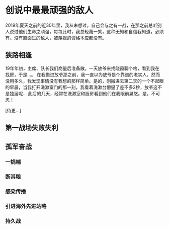 # 创说中最最顽强的敌人

2019年夏天之前的近30年里，我从未想过，自己会与之有一战，在那之前总听别人说过他们生命之顽强，每每此时，我总轻蔑一笑，这种无知和自信我知道，必须有。没有直面过的敌人，被蔑视的资格本应都没有。

## 狭路相逢

19年年初，主席、队长我们商量后准备散。一天放爷来找晓霞聊个啥，看到我在找房，于是...。
在我搬进放爷那之前，我一直以为放爷是个靠谱的老实人，然而没用多久，我发现事情没有我想的那样简单。是的，刚搬进去第二天的一个不起眼的早晨，当我打开洗漱室门的那一刻，我看着洗漱台懵逼了差不多2秒，放爷这不是独居呢...
此后的几天，经常在洗漱室和厨房看到他们在我眼前晃悠。是，不可忍！

[待更...]

## 第一战场失败失利

## 孤军奋战

### 一锅端

### 断其粮

### 感染传播

### 引进海外先进站略

### 持久战
